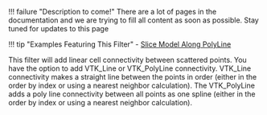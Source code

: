 !!! failure "Description to come!"
    There are a lot of pages in the documentation and we are trying to fill all content as soon as possible. Stay tuned for updates to this page

!!! tip "Examples Featuring This Filter"
    - [Slice Model Along PolyLine](../../examples/slice-model-along-polyline.md)

<!--- TODO --->

This filter will add linear cell connectivity between scattered points. You have the option to add VTK_Line or VTK_PolyLine connectivity. VTK_Line connectivity makes a straight line between the points in order (either in the order by index or using a nearest neighbor calculation). The VTK_PolyLine adds a poly line connectivity between all points as one spline (either in the order by index or using a nearest neighbor calculation).
